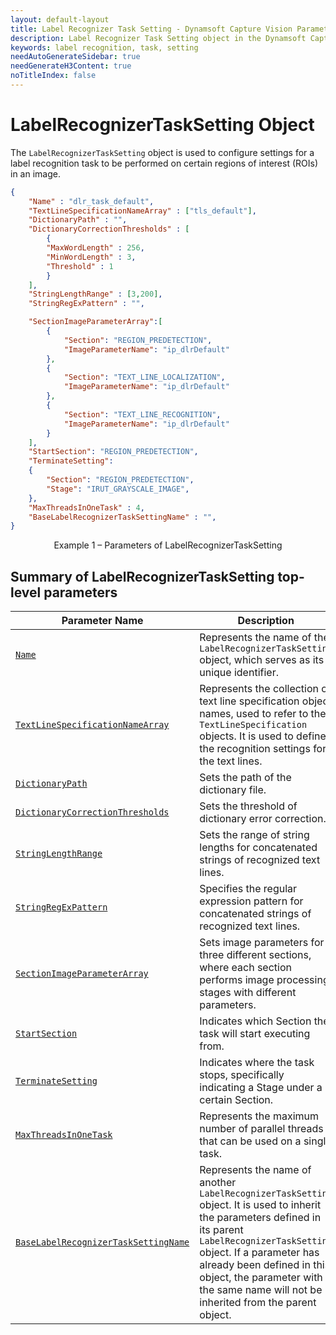 ```yaml
---
layout: default-layout
title: Label Recognizer Task Setting - Dynamsoft Capture Vision Parameter File
description: Label Recognizer Task Setting object in the Dynamsoft Capture Vision Parameter File is an object for configuring and organizing the process of label recognition task.
keywords: label recognition, task, setting
needAutoGenerateSidebar: true
needGenerateH3Content: true
noTitleIndex: false
---
```


# LabelRecognizerTaskSetting Object

The `LabelRecognizerTaskSetting` object is used to configure settings for a label recognition task to be performed on certain regions of interest (ROIs) in an image.

```json
{
    "Name" : "dlr_task_default",
    "TextLineSpecificationNameArray" : ["tls_default"],
    "DictionaryPath" : "",
    "DictionaryCorrectionThresholds" : [
        {
        "MaxWordLength" : 256,
        "MinWordLength" : 3,
        "Threshold" : 1
        }
    ],
    "StringLengthRange" : [3,200],
    "StringRegExPattern" : "",

    "SectionImageParameterArray":[
        {
            "Section": "REGION_PREDETECTION",
            "ImageParameterName": "ip_dlrDefault"
        },
        {
            "Section": "TEXT_LINE_LOCALIZATION",
            "ImageParameterName": "ip_dlrDefault"
        },
        {
            "Section": "TEXT_LINE_RECOGNITION",
            "ImageParameterName": "ip_dlrDefault"
        }
    ],
    "StartSection": "REGION_PREDETECTION",
    "TerminateSetting":
    {
        "Section": "REGION_PREDETECTION", 
        "Stage": "IRUT_GRAYSCALE_IMAGE",
    },
    "MaxThreadsInOneTask" : 4,
    "BaseLabelRecognizerTaskSettingName" : "",
}
```

<div align="center">
   <p>Example 1 – Parameters of LabelRecognizerTaskSetting</p>
</div>

## Summary of LabelRecognizerTaskSetting top-level parameters

| Parameter Name | Description |
| -------------- | ----------- |
| [`Name`](../../reference/shared-parameter/name.md) | Represents the name of the `LabelRecognizerTaskSetting` object, which serves as its unique identifier. |
| [`TextLineSpecificationNameArray`](../../reference/label-recognizer-task-settings/) | Represents the collection of text line specification object names, used to refer to the `TextLineSpecification` objects. It is used to define the recognition settings for the text lines. |
| [`DictionaryPath`](../../reference/label-recognizer-task-settings/dictionary-path.md) | Sets the path of the dictionary file. |
| [`DictionaryCorrectionThresholds`](../../reference/label-recognizer-task-settings/dictionary-correction-thresholds.md)| Sets the threshold of dictionary error correction.|
| [`StringLengthRange`](../../reference/label-recognizer-task-settings/string-length-range.md) | Sets the range of string lengths for concatenated strings of recognized text lines.|
| [`StringRegExPattern`](../../reference/label-recognizer-task-settings/string-regex-pattern.md) | Specifies the regular expression pattern for concatenated strings of recognized text lines.|
| [`SectionImageParameterArray`](../../reference/shared-parameter/section-image-parameter-array.md) | Sets image parameters for three different sections, where each section performs image processing stages with different parameters.|
| [`StartSection`](../../reference/shared-parameter/start-section.md) | Indicates which Section the task will start executing from.|
| [`TerminateSetting`](../../reference/shared-parameter/terminate-setting.md) | Indicates where the task stops, specifically indicating a Stage under a certain Section.|
| [`MaxThreadsInOneTask`](../../reference/shared-parameter/max-threads-in-one-task.md) | Represents the maximum number of parallel threads that can be used on a single task.|
| [`BaseLabelRecognizerTaskSettingName`](../../reference/label-recognizer-task-settings/base-label-recognizer-task-setting-name.md) | Represents the name of another `LabelRecognizerTaskSetting` object. It is used to inherit the parameters defined in its parent `LabelRecognizerTaskSetting` object. If a parameter has already been defined in this object, the parameter with the same name will not be inherited from the parent object.|
